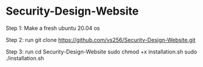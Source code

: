 # Security-Design-Website

Step 1:
Make a fresh ubuntu 20.04 os

Step 2:
run 
git clone https://github.com/vs256/Security-Design-Website.git

Step 3:
run
cd Security-Design-Website
sudo chmod +x installation.sh
sudo ./installation.sh

